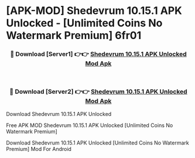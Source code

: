 # [APK-MOD] Shedevrum 10.15.1 APK Unlocked - [Unlimited Coins No Watermark Premium] 6fr01



<div align="center">
<h3>🔴 Download [Server1] 👉👉 <a href="https://momento.my/?title=Shedevrum_10.15.1_APK_Unlocked">Shedevrum 10.15.1 APK Unlocked Mod Apk</a></h3><br>

<h3>🔴 Download [Server2] 👉👉 <a href="https://momento.my/?title=Shedevrum_10.15.1_APK_Unlocked">Shedevrum 10.15.1 APK Unlocked Mod Apk</a></h3>
</div>



Download Shedevrum 10.15.1 APK Unlocked 

Free APK MOD Shedevrum 10.15.1 APK Unlocked [Unlimited Coins No Watermark Premium]

Download Shedevrum 10.15.1 APK Unlocked [Unlimited Coins No Watermark Premium] Mod For Android
